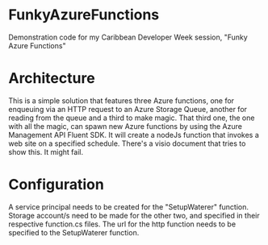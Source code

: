 # FunkyAzureFunctions
Demonstration code for my Caribbean Developer Week session, "Funky Azure Functions"

# Architecture
This is a simple solution that features three Azure functions, one for enqueuing via an HTTP request to an Azure Storage Queue, another for reading from the queue and a third to make magic.
That third one, the one with all the magic, can spawn new Azure functions by using the Azure Management API Fluent SDK. It will create a nodeJs function that invokes a web site on a specified schedule.
There's a visio document that tries to show this. It might fail.

# Configuration
A service principal needs to be created for the "SetupWaterer" function.
Storage account/s need to be made for the other two, and specified in their respective function.cs files.
The url for the http function needs to be specified to the SetupWaterer function.

